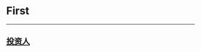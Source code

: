 # First
___
## [投资人](https://ss1.baidu.com/6ONXsjip0QIZ8tyhnq/it/u=2275915387,2079323670&fm=58&bpow=460&bpoh=460&u_exp_0=2088936283,1762556537&fm_exp_0=86 )
